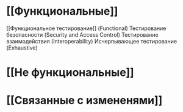# [[Функциональные]]
[[Функциональное тестирование]] (Functional)
Тестирование безопасности (Security and Access Control)
Тестирование взаимодействия (Interoperability)
Исчерпывающее тестирование (Exhaustive)


# [[Не функциональные]]


# [[Связанные с измененями]]